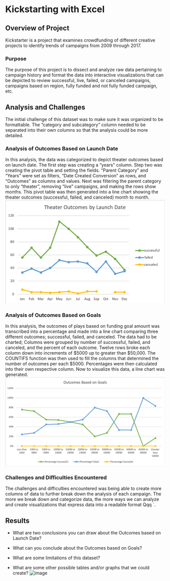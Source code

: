 # Kickstarting with Excel

## Overview of Project
Kickstarter is a project that examines crowdfunding of different creative projects to identify trends of campaigns from 2009 through 2017. 

### Purpose
The purpose of this project is to dissect and analyze raw data pertaining to campaign history and format the data into interactive visualizations that can be depicted to review successful, live, failed, or canceled campaigns, campaigns based on region, fully funded and not fully funded campaign, etc.

## Analysis and Challenges
The initial challenge of this dataset was to make sure it was organized to be formattable. The “category and subcategory” column needed to be separated into their own columns so that the analysis could be more detailed. 

### Analysis of Outcomes Based on Launch Date
In this analysis, the data was categorized to depict theater outcomes based on launch date. The first step was creating a “years” column. Step two was creating the pivot table and setting the fields. “Parent Category” and “Years” were set as filters, “Date Created Conversion” as rows, and “Outcomes” as columns and values. Next was filtering the parent category to only “theater”, removing “live” campaigns, and making the rows show months. This pivot table was then generated into a line chart showing the theater outcomes (successful, failed, and canceled) month to month.
![Resources/Theater_Outcome_vs_Launch](/Resources/Theater_Outcome_vs_Launch.png)

### Analysis of Outcomes Based on Goals
In this analysis, the outcomes of plays based on funding goal amount was transcribed into a percentage and made into a line chart comparing three different outcomes; successful, failed, and canceled. The data had to be charted; Columns were grouped by number of successful, failed, and canceled, and the percent of each outcome. Twelve rows broke each column down into increments of $5000 up to greater than $50,000. The COUNTIFS function was then used to fill the columns that determined the number of outcomes per each $5000. Percentages were then calculated into their own respective column. Now to visualize this data, a line chart was generated.
![Resources/Outcomes_vs_Goals](/Resources/Outcomes_vs_Goals.png)

### Challenges and Difficulties Encountered
The challenges and difficulties encountered was being able to create more columns of data to further break down the analysis of each campaign. The more we break down and categorize data, the more ways we can analyze and create visualizations that express data into a readable format
Qqq	`. 
## Results

- What are two conclusions you can draw about the Outcomes based on Launch Date?

- What can you conclude about the Outcomes based on Goals?

- What are some limitations of this dataset?

- What are some other possible tables and/or graphs that we could create?
![image](https://user-images.githubusercontent.com/91674541/137666428-f57bd20a-d93e-41bd-8dd1-0f27157f113c.png)
